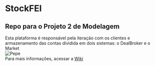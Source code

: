# StockFEI
##  Repo para o Projeto 2 de Modelagem
<p>Esta plataforma é responsável pela iteração com os clientes e armazenamento das contas dividida em dois sistemas: o DealBroker e o Market
   <br/>
<img src="https://c.tenor.com/ZmZ7UKIc0soAAAAC/anonymous-anonymous-bites-back.gif" alt="Pepe" />
   <br/>
Para mais informações, acessar a <a href="https://github.com/rdgtheu/StockFEI/wiki">Wiki</a>
